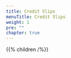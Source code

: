 ```yaml
---
title: Credit Slips
menuTitle: Credit Slips
weight: 1
pre: ""
chapter: true
---
```


{{% children /%}}
